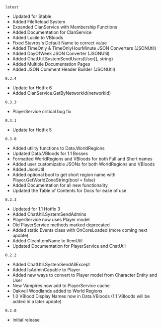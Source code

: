 `latest`
- Updated for Stable
- Added FileReload System
- Expanded ClanService with Membership Functions
- Added Documentation for ClanService
- Added Lucile to VBloods
- Fixed Stavros's Default Name to correct value
- Added TimeOnly & TimeOnlyHourMinute JSON Converters (JSONUtil)
- Added DayOfWeek JSON Converter (JSONUtil)
- Added ChatUtil.SystemSendUsers(User[], string)
- Added Multiple Documentation Pages
- Added JSON Comment Header Builder (JSONUtil)

`0.3.4`
- Update for Hotfix 6
- Added ClanService.GetByNetworkId(networkId)

`0.3.3`
- PlayerService critical bug fix

`0.3.1`
- Update for Hotfix 5

`0.3.0`
- Added utility functions to Data.WorldRegions
- Updated Data.VBloods for 1.1 Bosses
- Formatted WorldRegions and VBloods for both Full and Short names
- Added user customizable JSONs for both WorldRegions and VBloods
- Added JsonUtil
- Added optional bool to get short region name with Player.GetWorldZoneString(bool = false)
- Added Documentation for all new functionality
- Updated the Table of Contents for Docs for ease of use

`0.2.3`
- Updated for 1.1 Hotfix 3
- Added ChatUtil.SystemSendAdmins
- PlayerService now uses Player model
- Old PlayerService methods marked deprecated
- Added static Events class with OnCoreLoaded (more coming next update)
- Added CleanItemName to ItemUtil
- Updated Documentation for PlayerService and ChatUtil

`0.2.2`
- Added ChatUtil.SystemSendAllExcept
- Added IsAdminCapable to Player
- Added new ways to convert to Player model from Character Entity and User
- New Vampires now add to PlayerService cache
- Oakveil Woodlands added to World Regions
- 1.0 VBlood Display Names now in Data.VBloods (1.1 VBloods will be added in a later update)

`0.2.0`
- Initial release